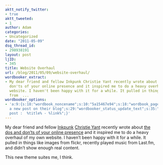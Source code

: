 ```yaml
---
aktt_notify_twitter:
- true
aktt_tweeted:
- 1
author: Adam
categories:
- Uncategorized
date: "2011-05-09"
dsq_thread_id:
- 298938191
layout: post
ljID:
- 345
title: Website Overhaul
url: /blog/2011/05/09/website-overhaul/
wordbooker_extract:
- My dear friend and fellow Inkpunk Christie Yant recently wrote about the dos and
  don'ts of your online presence and it inspired me to do a heavy overhaul of my own
  website. I haven't been happy with it for a while. It pulled in things like images
  from  ...
wordbooker_options:
- 'a:9:{s:18:"wordbook_noncename";s:10:"5a15467e94";s:18:"wordbook_page_post";s:12:"361165930717";s:18:"wordbook_orandpage";s:1:"2";s:23:"wordbook_default_author";s:1:"1";s:23:"wordbook_extract_length";s:3:"256";s:19:"wordbook_actionlink";s:3:"300";s:26:"wordbooker_publish_default";s:2:"on";s:18:"wordbook_attribute";s:30:"Wrote
  a new post on their blog";s:29:"wordbooker_status_update_text";s:35:": New blog
  post :  %title% - %link%";}'
---
```

My dear friend and fellow [Inkpunk](1) [Christie Yant](2) recently wrote about [the dos and don&#8217;ts of your online presence](3) and it inspired me to do a heavy overhaul of my own website. I haven&#8217;t been happy with it for a while. It pulled in things like images from flickr, recently played music from Last.fm, and didn&#8217;t show enough real content.

This new theme suites me, I think.

 [1]: http://www.inkpunks.com/
 [2]: http://inkhaven.net/
 [3]: http://www.inkpunks.com/2011/05/06/the-dos-and-donts-of-your-online-presence/
